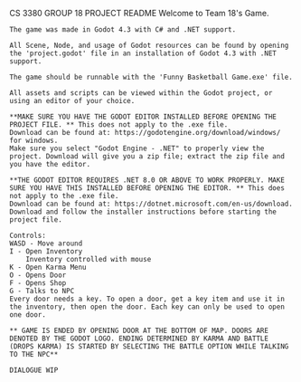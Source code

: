 CS 3380 GROUP 18 PROJECT README
    Welcome to Team 18's Game.

    The game was made in Godot 4.3 with C# and .NET support.

    All Scene, Node, and usage of Godot resources can be found by opening the 'project.godot' file in an installation of Godot 4.3 with .NET support.

    The game should be runnable with the 'Funny Basketball Game.exe' file.

    All assets and scripts can be viewed within the Godot project, or using an editor of your choice.

    **MAKE SURE YOU HAVE THE GODOT EDITOR INSTALLED BEFORE OPENING THE PROJECT FILE. ** This does not apply to the .exe file.
    Download can be found at: https://godotengine.org/download/windows/ for windows.
    Make sure you select "Godot Engine - .NET" to properly view the project. Download will give you a zip file; extract the zip file and you have the editor.

    **THE GODOT EDITOR REQUIRES .NET 8.0 OR ABOVE TO WORK PROPERLY. MAKE SURE YOU HAVE THIS INSTALLED BEFORE OPENING THE EDITOR. ** This does not apply to the .exe file.
    Download can be found at: https://dotnet.microsoft.com/en-us/download. Download and follow the installer instructions before starting the project file.

    Controls:
    WASD - Move around
    I - Open Inventory
        Inventory controlled with mouse
    K - Open Karma Menu
    O - Opens Door
    F - Opens Shop
    G - Talks to NPC
    Every door needs a key. To open a door, get a key item and use it in the inventory, then open the door. Each key can only be used to open one door.

    ** GAME IS ENDED BY OPENING DOOR AT THE BOTTOM OF MAP. DOORS ARE DENOTED BY THE GODOT LOGO. ENDING DETERMINED BY KARMA AND BATTLE (DROPS KARMA) IS STARTED BY SELECTING THE BATTLE OPTION WHILE TALKING TO THE NPC**

    DIALOGUE WIP
